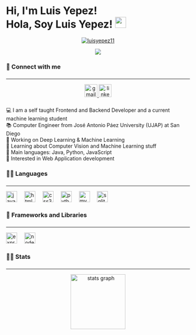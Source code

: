 <h1 align="left">Hi, I'm Luis Yepez!<br>Hola, Soy Luis Yepez! <img src="https://media.giphy.com/media/hvRJCLFzcasrR4ia7z/giphy.gif" width="30"></h1>
<p align="center">
	<a href="https://github.com/luisyepez11">
		<img src="https://img.shields.io/github/followers/luisyepez11?label=Followers" alt="luisyepez11" />
	</a>
</p>

<p align="center">
	<a href="https://github.com/luis-araujo23">
		<img src="https://readme-typing-svg.herokuapp.com?lines=Computer+engineer;Frontend+And+Backend+Developer;Always%20learning%20new%20things&center=true&width=380&height=45">
	</a>
</p>

###

<h3 align="left">🤝 Connect with me</h3>

###

<hr>
<div align="center">
  <a href="mailto:luisrobert11660@gmail.com" target="_blank">
    <img src="https://img.shields.io/static/v1?message=Gmail&logo=gmail&label=&color=D14836&logoColor=white&labelColor=&style=for-the-badge" height="35" alt="gmail logo" />
  </a>
  <a href="https://www.linkedin.com/in/luis-yepez-2a7306322" target="_blank">
    <img src="https://img.shields.io/static/v1?message=LinkedIn&logo=linkedin&label=&color=0077B5&logoColor=white&labelColor=&style=for-the-badge" height="35" alt="linkedin logo" />
  </a>
</div>
</div>

###

<p align="left">💻 I am a self taught Frontend and Backend Developer and a current machine learning student<br>📚 Computer Engineer from José Antonio Páez University (UJAP) at San Diego<br>🔭 Working on Deep Learning & Machine Learning<br>🌱 Learning about Computer Vision and Machine Learning stuff<br>🌟 Main languages: Java, Python, JavaScript<br>🚩 Interested in Web Application development</p>

###

<h3 align="left">👨‍💻 Languages</h3>

###

<hr>

<div align="left">
  <img src="https://cdn.jsdelivr.net/gh/devicons/devicon/icons/javascript/javascript-original.svg" height="30" alt="javascript logo"  />
  <img width="12" />
  <img src="https://cdn.jsdelivr.net/gh/devicons/devicon/icons/html5/html5-original.svg" height="30" alt="html5 logo"  />
  <img width="12" />
  <img src="https://cdn.jsdelivr.net/gh/devicons/devicon/icons/css3/css3-original.svg" height="30" alt="css3 logo"  />
  <img width="12" />
  <img src="https://cdn.jsdelivr.net/gh/devicons/devicon/icons/python/python-original.svg" height="30" alt="python logo"  />
  <img width="12" />
  <img src="https://cdn.jsdelivr.net/gh/devicons/devicon/icons/mysql/mysql-original.svg" height="30" alt="mysql logo"  />
  <img width="12" />
  <img src="https://cdn.jsdelivr.net/gh/devicons/devicon/icons/sqlite/sqlite-original.svg" height="30" alt="sqlite logo"  />
</div>

###

<h3 align="left">🧰 Frameworks and Libraries</h3>

###

<hr>
<div align="left">
  <img src="https://cdn.jsdelivr.net/gh/devicons/devicon/icons/express/express-original.svg" height="30" alt="express logo"  />
  <img width="12" />
  <img src="https://cdn.jsdelivr.net/gh/devicons/devicon/icons/nodejs/nodejs-original.svg" height="30" alt="nodejs logo"  />
</div>

###

<h3 align="left">👨‍💼 Stats</h3>

###

<hr>

<div align="center">
  <img src="https://github-readme-stats.vercel.app/api?username=luisyepez11&hide_title=false&hide_rank=false&show_icons=true&include_all_commits=true&count_private=true&disable_animations=false&theme=dracula&locale=en&hide_border=false" height="150" alt="stats graph"  />
</div>


###
